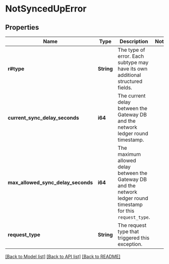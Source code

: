 # NotSyncedUpError

## Properties

Name | Type | Description | Notes
------------ | ------------- | ------------- | -------------
**r#type** | **String** | The type of error. Each subtype may have its own additional structured fields. | 
**current_sync_delay_seconds** | **i64** | The current delay between the Gateway DB and the network ledger round timestamp. | 
**max_allowed_sync_delay_seconds** | **i64** | The maximum allowed delay between the Gateway DB and the network ledger round timestamp for this `request_type`. | 
**request_type** | **String** | The request type that triggered this exception. | 

[[Back to Model list]](../README.md#documentation-for-models) [[Back to API list]](../README.md#documentation-for-api-endpoints) [[Back to README]](../README.md)


